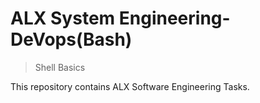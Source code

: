 # ALX System Engineering-DeVops(Bash)
> Shell Basics

This repository contains ALX Software Engineering Tasks.
